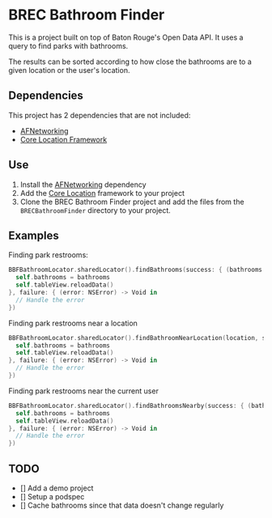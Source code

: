 # BREC Bathroom Finder

This is a project built on top of Baton Rouge's Open Data API.
It uses a query to find parks with bathrooms.

The results can be sorted according to how close the bathrooms are to a given location or the user's location.

## Dependencies

This project has 2 dependencies that are not included:

- [AFNetworking](https://github.com/AFNetworking/AFNetworking)
- [Core Location Framework](https://developer.apple.com/library/ios/documentation/CoreLocation/Reference/CoreLocation_Framework/)

## Use

1. Install the [AFNetworking](https://github.com/AFNetworking/AFNetworking) dependency
2. Add the [Core Location](https://developer.apple.com/library/ios/documentation/CoreLocation/Reference/CoreLocation_Framework/) framework to your project
3. Clone the BREC Bathroom Finder project and add the files from the `BRECBathroomFinder` directory to your project.

## Examples

Finding park restrooms:
```swift
BBFBathroomLocator.sharedLocator().findBathrooms(success: { (bathrooms: Array<BBFBathroom>) -> Void in
  self.bathrooms = bathrooms
  self.tableView.reloadData()
}, failure: { (error: NSError) -> Void in
  // Handle the error
})
```

Finding park restrooms near a location

```swift
BBFBathroomLocator.sharedLocator().findBathroomNearLocation(location, success: { (bathrooms: Array<BBFBathroom>) -> Void in
  self.bathrooms = bathrooms
  self.tableView.reloadData()
}, failure: { (error: NSError) -> Void in
  // Handle the error
})
```

Finding park restrooms near the current user

```swift
BBFBathroomLocator.sharedLocator().findBathroomsNearby(success: { (bathrooms: Array<BBFBathroom>) -> Void in
  self.bathrooms = bathrooms
  self.tableView.reloadData()
}, failure: { (error: NSError) -> Void in
  // Handle the error
})
```

## TODO

- [] Add a demo project
- [] Setup a podspec
- [] Cache bathrooms since that data doesn't change regularly
